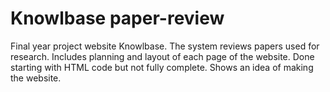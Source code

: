 # Knowlbase paper-review
Final year project website Knowlbase. The system reviews papers used for research. Includes planning and layout of each page of the website. Done starting with HTML code but not fully complete. Shows an idea of making the website.
